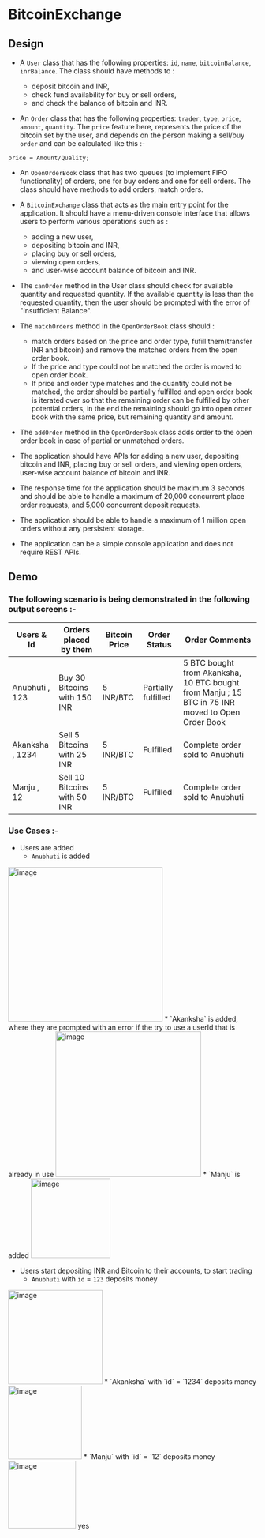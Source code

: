 # BitcoinExchange  
  
## Design  

* A `User` class that has the following properties: `id`, `name`, `bitcoinBalance`, `inrBalance`. The class should have methods to :
  * deposit bitcoin and INR, 
  * check fund availability for buy or sell orders, 
  * and check the balance of bitcoin and INR. 

* An `Order` class that has the following properties: `trader`, `type`, `price`, `amount`, `quantity`. The `price` feature here, represents the price of the bitcoin set by the user, and depends on the person making a sell/buy `order` and can be calculated like this :-  
```
price = Amount/Quality;
```

* An `OpenOrderBook` class that has two queues (to implement FIFO functionality) of orders, one for buy orders and one for sell orders. The class should have methods to add orders, match orders.  

* A `BitcoinExchange` class that acts as the main entry point for the application. It should have a menu-driven console interface that allows users to perform various operations such as :
  * adding a new user, 
  * depositing bitcoin and INR, 
  * placing buy or sell orders,  
  * viewing open orders, 
  * and user-wise account balance of bitcoin and INR.  

* The `canOrder` method in the User class should check for available quantity and requested quantity. If the available quantity is less than the requested quantity, then the user should be prompted with the error of "Insufficient Balance".  

* The `matchOrders` method in the `OpenOrderBook` class should :  
    * match orders based on the price and order type, fufill them(transfer INR and bitcoin) and remove the matched orders from the open order book. 
    * If the price and type could not be matched the order is moved to open order book. 
    * If price and order type matches and the quantity could not be matched, the order should be partially fulfilled and open order book is iterated over so that the       remaining order can be fulfilled by other potential orders, in the end the remaining should go into open order book with the same price, but remaining quantity       and amount.

* The `addOrder` method in the `OpenOrderBook` class adds order to the open order book in case of partial or unmatched orders.
* The application should have APIs for adding a new user, depositing bitcoin and INR, placing buy or sell orders, and viewing open orders, user-wise account balance of bitcoin and INR.  

* The response time for the application should be maximum 3 seconds and should be able to handle a maximum of 20,000 concurrent place order requests, and 5,000 concurrent deposit requests.  

* The application should be able to handle a maximum of 1 million open orders without any persistent storage.  

* The application can be a simple console application and does not require REST APIs.  

## Demo  

### The following scenario is being demonstrated in the following output screens :-  

| Users & Id  | Orders placed by them | Bitcoin Price  | Order Status | Order Comments |
| ------------- | ------------- | ------------- | ------------- | ------------- | 
| Anubhuti , 123| Buy 30 Bitcoins with 150 INR  | 5 INR/BTC | Partially fulfilled | 5 BTC bought from Akanksha, 10 BTC bought from Manju ; 15 BTC in 75 INR moved to Open Order Book |
| Akanksha , 1234| Sell 5 Bitcoins with 25 INR | 5 INR/BTC  | Fulfilled | Complete order sold to Anubhuti |
| Manju , 12| Sell 10 Bitcoins with 50 INR | 5 INR/BTC  | Fulfilled | Complete order sold to Anubhuti |


### Use Cases :-  

* Users are added 
  * `Anubhuti` is added
 <img width="313" alt="image" src="https://user-images.githubusercontent.com/56643076/212564389-c01dac14-a881-40ac-9c9c-b9d8a3bc53c7.png">  
  * `Akanksha` is added, where they are prompted with an error if the try to use a userId that is already in use
<img width="295" alt="image" src="https://user-images.githubusercontent.com/56643076/212564481-13fe21bd-1213-458e-99b4-590403d72771.png">  
  * `Manju` is added  
<img width="161" alt="image" src="https://user-images.githubusercontent.com/56643076/212564513-3764fae4-99a9-422e-81e1-99acb842563d.png">  

* Users start depositing INR and Bitcoin to their accounts, to start trading  
  * `Anubhuti` with `id` = `123` deposits money  
<img width="191" alt="image" src="https://user-images.githubusercontent.com/56643076/212564620-4ac4e82c-6d21-4d90-9287-d4bfc9c07f41.png">  
  * `Akanksha` with `id` = `1234` deposits money  
<img width="149" alt="image" src="https://user-images.githubusercontent.com/56643076/212564701-38d508eb-fca1-4536-adb3-0069ef67a41c.png"> 
  * `Manju` with `id` = `12` deposits money 
<img width="137" alt="image" src="https://user-images.githubusercontent.com/56643076/212564728-70864ad3-a36e-45b5-834a-f1234fd90db0.png"> yes
  

